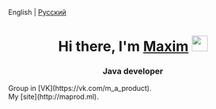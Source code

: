 English | [Русский](README_RU.md) <br>
<h1 align="center">Hi there, I'm <a href="https://maprod.ml/" target="_blank">Maxim</a> 
<img src="https://github.com/blackcater/blackcater/raw/main/images/Hi.gif" height="32"/></h1>
<h3 align="center">Java developer </h3>
Group in [VK](https://vk.com/m_a_product).<br>
My [site](http://maprod.ml).<br>
